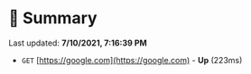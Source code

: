 # 📖 Summary
Last updated: **7/10/2021, 7:16:39 PM**

- `GET` [https://google.com](https://google.com) - **Up** (223ms)
